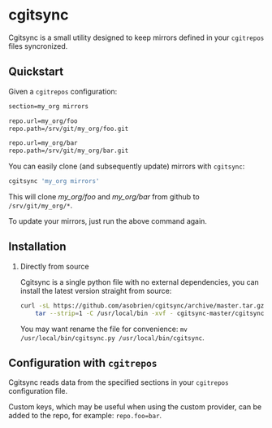 cgitsync
========
Cgitsync is a small utility designed to keep mirrors defined in your
`cgitrepos` files syncronized. 


Quickstart
----------
Given a `cgitrepos` configuration:

```txt
section=my_org mirrors

repo.url=my_org/foo
repo.path=/srv/git/my_org/foo.git

repo.url=my_org/bar
repo.path=/srv/git/my_org/bar.git
```

You can easily clone (and subsequently update) mirrors with `cgitsync`:

```bash
cgitsync 'my_org mirrors'
```

This will clone *my_org/foo* and *my_org/bar* from github to `/srv/git/my_org/*`.

To update your mirrors, just run the above command again.


Installation
------------
1. Directly from source
    
    Cgitsync is a single python file with no external dependencies, you can
    install the latest version straight from source:

    ```bash
    curl -sL https://github.com/asobrien/cgitsync/archive/master.tar.gz | \
        tar --strip=1 -C /usr/local/bin -xvf - cgitsync-master/cgitsync.py
    ```

    You may want rename the file for convenience: 
    `mv /usr/local/bin/cgitsync.py /usr/local/bin/cgitsync`.


Configuration with `cgitrepos`
------------------------------
Cgitsync reads data from the specified sections in your `cgitrepos`
configuration file.

Custom keys, which may be useful when using the custom provider, can be
added to the repo, for example: `repo.foo=bar`.
